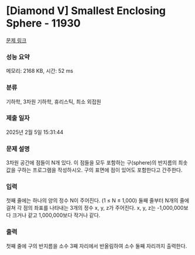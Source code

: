 # [Diamond V] Smallest Enclosing Sphere - 11930 

[문제 링크](https://www.acmicpc.net/problem/11930) 

### 성능 요약

메모리: 2168 KB, 시간: 52 ms

### 분류

기하학, 3차원 기하학, 휴리스틱, 최소 외접원

### 제출 일자

2025년 2월 5일 15:31:44

### 문제 설명

<p>3차원 공간에 점들이 N개 있다. 이 점들을 모두 포함하는 구(sphere)의 반지름의 최솟값을 구하는 프로그램을 작성하시오. 구의 표면에 점이 있어도 포함한다고 간주한다.</p>

### 입력 

 <p>첫째 줄에는 하나의 양의 정수 N이 주어진다. (1 ≤ N ≤ 1,000) 둘째 줄부터 N개의 줄에 걸쳐 각 점의 좌표를 나타내는 3개의 정수 x, y, z가 주어진다. x, y, z는 -1,000,000보다 크거나 같고 1,000,000보다 작거나 같다.</p>

### 출력 

 <p>첫째 줄에 구의 반지름을 소수 3째 자리에서 반올림하여 소수 둘째 자리까지 출력한다.</p>

